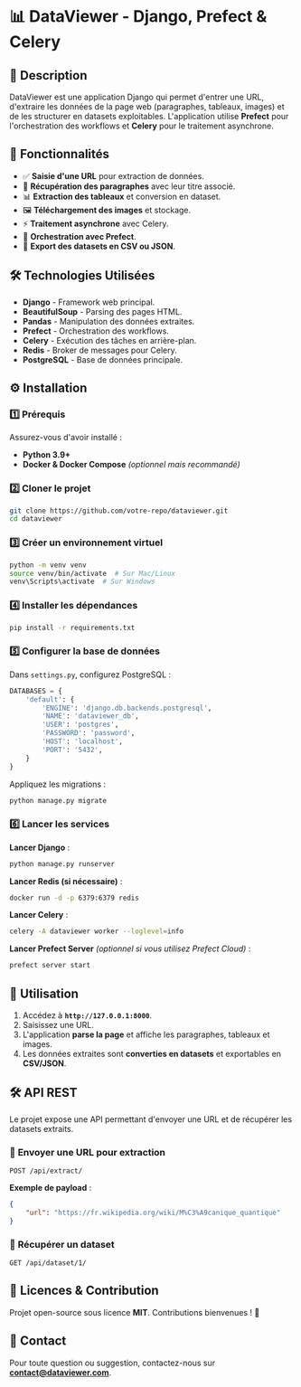 # 📊 DataViewer - Django, Prefect & Celery

## 📌 Description
DataViewer est une application Django qui permet d'entrer une URL, d'extraire les données de la page web (paragraphes, tableaux, images) et de les structurer en datasets exploitables. L'application utilise **Prefect** pour l'orchestration des workflows et **Celery** pour le traitement asynchrone.

## 🚀 Fonctionnalités
- ✅ **Saisie d'une URL** pour extraction de données.
- 📄 **Récupération des paragraphes** avec leur titre associé.
- 📊 **Extraction des tableaux** et conversion en dataset.
- 🖼️ **Téléchargement des images** et stockage.
- ⚡ **Traitement asynchrone** avec Celery.
- 🎯 **Orchestration avec Prefect**.
- 📂 **Export des datasets en CSV ou JSON**.

## 🛠️ Technologies Utilisées
- **Django** - Framework web principal.
- **BeautifulSoup** - Parsing des pages HTML.
- **Pandas** - Manipulation des données extraites.
- **Prefect** - Orchestration des workflows.
- **Celery** - Exécution des tâches en arrière-plan.
- **Redis** - Broker de messages pour Celery.
- **PostgreSQL** - Base de données principale.

## ⚙️ Installation

### 1️⃣ Prérequis
Assurez-vous d'avoir installé :
- **Python 3.9+**
- **Docker & Docker Compose** *(optionnel mais recommandé)*

### 2️⃣ Cloner le projet
```bash
git clone https://github.com/votre-repo/dataviewer.git
cd dataviewer
```

### 3️⃣ Créer un environnement virtuel
```bash
python -m venv venv
source venv/bin/activate  # Sur Mac/Linux
venv\Scripts\activate  # Sur Windows
```

### 4️⃣ Installer les dépendances
```bash
pip install -r requirements.txt
```

### 5️⃣ Configurer la base de données
Dans `settings.py`, configurez PostgreSQL :
```python
DATABASES = {
    'default': {
        'ENGINE': 'django.db.backends.postgresql',
        'NAME': 'dataviewer_db',
        'USER': 'postgres',
        'PASSWORD': 'password',
        'HOST': 'localhost',
        'PORT': '5432',
    }
}
```
Appliquez les migrations :
```bash
python manage.py migrate
```

### 6️⃣ Lancer les services
**Lancer Django** :
```bash
python manage.py runserver
```

**Lancer Redis (si nécessaire)** :
```bash
docker run -d -p 6379:6379 redis
```

**Lancer Celery** :
```bash
celery -A dataviewer worker --loglevel=info
```

**Lancer Prefect Server** *(optionnel si vous utilisez Prefect Cloud)* :
```bash
prefect server start
```

## 📌 Utilisation
1. Accédez à **`http://127.0.0.1:8000`**.
2. Saisissez une URL.
3. L'application **parse la page** et affiche les paragraphes, tableaux et images.
4. Les données extraites sont **converties en datasets** et exportables en **CSV/JSON**.

## 🛠️ API REST
Le projet expose une API permettant d'envoyer une URL et de récupérer les datasets extraits.

### 🔹 **Envoyer une URL pour extraction**
```http
POST /api/extract/
```
**Exemple de payload** :
```json
{
    "url": "https://fr.wikipedia.org/wiki/M%C3%A9canique_quantique"
}
```

### 🔹 **Récupérer un dataset**
```http
GET /api/dataset/1/
```

## 📜 Licences & Contribution
Projet open-source sous licence **MIT**. Contributions bienvenues ! 🚀

## 📧 Contact
Pour toute question ou suggestion, contactez-nous sur **contact@dataviewer.com**.

